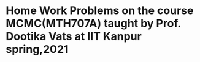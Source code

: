 # Home Work Problems on the course MCMC(MTH707A) taught by Prof. Dootika Vats at IIT Kanpur spring,2021

